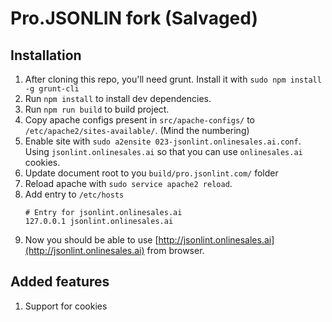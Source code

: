 # Pro.JSONLIN fork (Salvaged)


## Installation

1. After cloning this repo, you'll need grunt. Install it with `sudo npm install -g grunt-cli`
2. Run `npm install` to install dev dependencies.
3. Run `npm run build` to build project.
4. Copy apache configs present in `src/apache-configs/` to `/etc/apache2/sites-available/`. (Mind the numbering)
5. Enable site with `sudo a2ensite 023-jsonlint.onlinesales.ai.conf`. Using `jsonlint.onlinesales.ai` so that you can use `onlinesales.ai` cookies.
6. Update document root to you `build/pro.jsonlint.com/`  folder
7. Reload apache with `sudo service apache2 reload`.
8. Add entry to `/etc/hosts` 
    ```
    # Entry for jsonlint.onlinesales.ai
    127.0.0.1 jsonlint.onlinesales.ai
    ```
9. Now you should be able to use [http://jsonlint.onlinesales.ai](http://jsonlint.onlinesales.ai) from browser.

## Added features
1. Support for cookies

